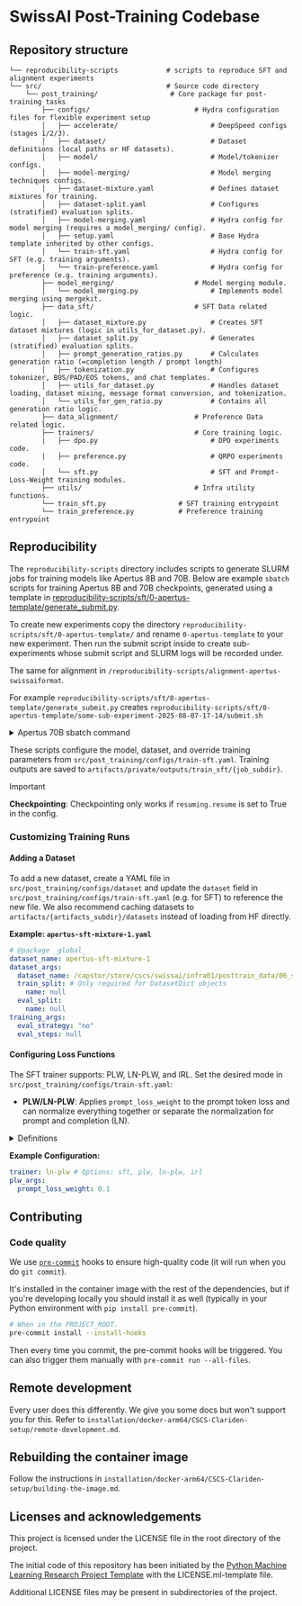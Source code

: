# SwissAI Post-Training Codebase

## Repository structure
```
└── reproducibility-scripts            # scripts to reproduce SFT and alignment experiments
└── src/                               # Source code directory
    └── post_training/                  # Core package for post-training tasks
        ├── configs/                          # Hydra configuration files for flexible experiment setup
        │   ├── accelerate/                       # DeepSpeed configs (stages 1/2/3).
        │   ├── dataset/                          # Dataset definitions (local paths or HF datasets).
        │   ├── model/                            # Model/tokenizer configs.
        │   ├── model-merging/                    # Model merging techniques configs.
        │   ├── dataset-mixture.yaml              # Defines dataset mixtures for training.
        │   ├── dataset-split.yaml                # Configures (stratified) evaluation splits.
        │   ├── model-merging.yaml                # Hydra config for model merging (requires a model_merging/ config).
        │   ├── setup.yaml                        # Base Hydra template inherited by other configs.
        │   └── train-sft.yaml                    # Hydra config for SFT (e.g. training arguments).
        |   └── train-preference.yaml             # Hydra config for preference (e.g. training arguments).
        ├── model_merging/                    # Model merging module.
        │   └── model_merging.py                  # Implements model merging using mergekit.
        ├── data_sft/                         # SFT Data related logic.
        │   ├── dataset_mixture.py                # Creates SFT dataset mixtures (logic in utils_for_dataset.py).
        │   ├── dataset_split.py                  # Generates (stratified) evaluation splits.
        │   ├── prompt_generation_ratios.py       # Calculates generation ratio (=completion length / prompt length)
        │   ├── tokenization.py                   # Configures tokenizer, BOS/PAD/EOS tokens, and chat templates.
        │   ├── utils_for_dataset.py              # Handles dataset loading, dataset mixing, message format conversion, and tokenization.
        │   └── utils_for_gen_ratio.py            # Contains all generation ratio logic.
        ├── data_alignment/                   # Preference Data related logic.
        ├── trainers/                         # Core training logic.
        |   ├── dpo.py                            # DPO experiments code.
        |   ├── preference.py                     # QRPO experiments code.
        │   └── sft.py                            # SFT and Prompt-Loss-Weight training modules.
        ├── utils/                            # Infra utility functions.  
        └── train_sft.py                  # SFT training entrypoint
        └── train_preference.py           # Preference training entrypoint
```

## Reproducibility

The `reproducibility-scripts` directory includes scripts to generate SLURM jobs for training models like Apertus 8B and 70B.
Below are example `sbatch` scripts for training Apertus 8B and 70B checkpoints, generated using a template in
[reproducibility-scripts/sft/0-apertus-template/generate_submit.py](https://github.com/swiss-ai/posttraining/tree/main/reproducibility-scripts/sft/0-apertus-template/generate_submit.py).

To create new experiments copy the directory `reproducibility-scripts/sft/0-apertus-template/` and rename `0-apertus-template` to your new experiment.
Then run the submit script inside to create sub-experiments whose submit script and SLURM logs will be recorded under.

The same for alignment in `/reproducibility-scripts/alignment-apertus-swissaiformat`.

For example  `reproducibility-scripts/sft/0-apertus-template/generate_submit.py`
creates `reproducibility-scripts/sft/0-apertus-template/some-sub-experiment-2025-08-07-17-14/submit.sh`

<details>
<summary>Apertus 70B sbatch command</summary>

```bash
sbatch -N 64 -p large512 -t 48:00:00 \
 -o reproducibility-scripts/sft/0-apertus-template/some-sub-experiment-2025-08-07-17-14/out/Apertus70B-tokens15T-it1155828-apertus-sft-mixture-1-bs512-lr2e-06-epochs1-adamw_torch.out \
 -e reproducibility-scripts/sft/0-apertus-template/some-sub-experiment-2025-08-07-17-14/out/Apertus70B-tokens15T-it1155828-apertus-sft-mixture-1-bs512-lr2e-06-epochs1-adamw_torch.err \
 ./cscs-shared-submit-scripts/recursive-unattended-accelerate.sh -m post_training.train_sft \
 dataset=apertus-sft-mixture-1 \
 model=apertus-70b \
 model_args.model_name_or_path=/capstor/store/cscs/swissai/infra01/pretrain-checkpoints/apertus/Apertus70B-tokens15T-it1155828 \
 tokenizer_args.tokenizer_name_or_path=/capstor/store/cscs/swissai/infra01/pretrain-checkpoints/apertus/Apertus70B-tokens15T-it1155828 \
 trainer=plw \
 accelerate_config=src/post_training/configs/accelerate/ds-zero3.yaml \
 plw_args.prompt_loss_weight=0.0 \
 training_args.gradient_accumulation_steps=1 \
 training_args.per_device_train_batch_size=2 \
 training_args.optim=adamw_torch \
 training_args.learning_rate=2e-06
 tokenizer_args.chat_template_name=tulu \
 training_args.num_train_epochs=1 \
 artifacts_subdir=private \
 job_subdir=0-apertus-template/Apertus70B-tokens15T-it1155828-apertus-sft-mixture-1-bs512-lr2e-06-epochs1-adamw_torch \
 wandb.run_name=0-apertus-template/Apertus70B-tokens15T-it1155828-apertus-sft-mixture-1-bs512-lr2e-06-epochs1-adamw_torch \
 wandb.tags=[prod,plw,default,0-apertus-template] \
 resuming.resume=True
```
</details>

These scripts configure the model, dataset, and override training parameters from `src/post_training/configs/train-sft.yaml`.
Training outputs are saved to `artifacts/private/outputs/train_sft/{job_subdir}`.

> [!IMPORTANT]
> **Checkpointing**:
> Checkpointing only works if `resuming.resume` is set to True in the config.

### Customizing Training Runs

#### Adding a Dataset
To add a new dataset, create a YAML file in `src/post_training/configs/dataset` and update the `dataset` field in `src/post_training/configs/train-sft.yaml` (e.g. for SFT) to reference the new file.
We also recommend caching datasets to `artifacts/{artifacts_subdir}/datasets` instead of loading from HF directly.

**Example: `apertus-sft-mixture-1.yaml`**
```yaml
# @package _global_
dataset_name: apertus-sft-mixture-1
dataset_args:
  dataset_name: /capstor/store/cscs/swissai/infra01/posttrain_data/06_sft_mixtures/apartus-sft-mixture-1
  train_split: # Only required for DatasetDict objects
    name: null
  eval_split:
    name: null
training_args:
  eval_strategy: "no"
  eval_steps: null
```

#### Configuring Loss Functions
The SFT trainer supports: PLW, LN-PLW, and IRL. Set the desired mode in `src/post_training/configs/train-sft.yaml`:
- **PLW/LN-PLW**: Applies `prompt_loss_weight` to the prompt token loss and can normalize everything together or separate the
normalization for prompt and completion (LN).

<details>
<summary>Definitions</summary>
For a sequence of tokens $x = [x_{1}, ..., x_{n}]$, with a prompt $[x_1, \dots, x_m]$ and a completion $[x_{m+1}, \dots, x_n]$.

- **PLW**: Performs a weighted MLE objective where the prompt tokens are weighted by $w_i \in [0,1]$ and $w_i = 1$ if $x_i$ is in the completion.
$$\mathcal{L}_{\text{PLW}} = - \frac{\sum_{i=1}^{n} w_i \cdot \log p(x_i | x_{\text{<}i}) }{\sum_{i=1}^{N} w_i}$$

- **LN-PLW**: Separates the prompt/completion by weighting their average losses independently and summing them.
$$\mathcal{L}_{\text{LN-PLW}} = \frac{w}{m} \sum_{i=1}^{m} \log p(x_i | x_{\text{<}i}) + \frac{1}{n-m} \sum_{i=m+1}^{n} \log p(x_i | x_{\text{<}i} )$$
</details>

**Example Configuration:**
```yaml
trainer: ln-plw # Options: sft, plw, ln-plw, irl
plw_args:
  prompt_loss_weight: 0.1
```


## Contributing

### Code quality

We use [`pre-commit`](https://pre-commit.com) hooks to ensure high-quality code (it will run when you do `git commit`).

It's installed in the container image with the rest of the dependencies, but if you're developing locally you should install it as well (typically in your Python environment with `pip install pre-commit`).

```bash
# When in the PROJECT_ROOT.
pre-commit install --install-hooks
```

Then every time you commit, the pre-commit hooks will be triggered.
You can also trigger them manually with `pre-commit run --all-files`.

## Remote development

Every user does this differently. We give you some docs but won't support you for this.
Refer to `installation/docker-arm64/CSCS-Clariden-setup/remote-development.md`.

## Rebuilding the container image

Follow the instructions in `installation/docker-arm64/CSCS-Clariden-setup/building-the-image.md`.

## Licenses and acknowledgements

This project is licensed under the LICENSE file in the root directory of the project.

The initial code of this repository has been initiated by the [Python Machine Learning Research Project Template](https://github.com/CLAIRE-Labo/python-ml-research-template)
with the LICENSE.ml-template file.

Additional LICENSE files may be present in subdirectories of the project.


